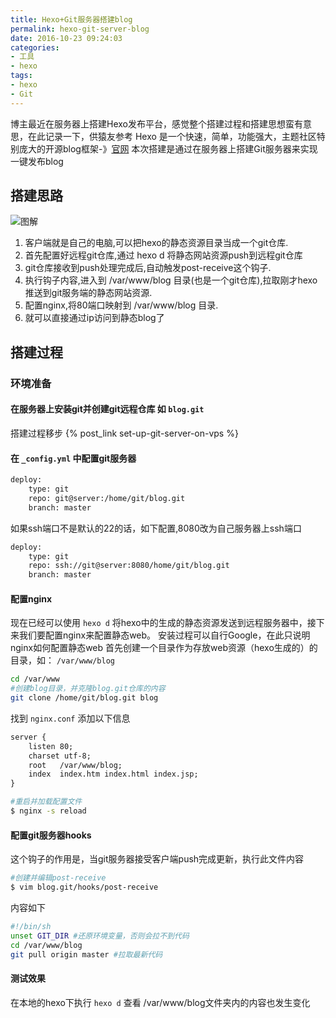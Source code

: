```yaml
---
title: Hexo+Git服务器搭建blog
permalink: hexo-git-server-blog
date: 2016-10-23 09:24:03
categories:
- 工具
- hexo
tags:
- hexo
- Git
---
```

博主最近在服务器上搭建Hexo发布平台，感觉整个搭建过程和搭建思想蛮有意思，在此记录一下，供猿友参考
Hexo 是一个快速，简单，功能强大，主题社区特别庞大的开源blog框架-》[官网](https://hexo.io/)
本次搭建是通过在服务器上搭建Git服务器来实现一键发布blog
<!--more -->
## 搭建思路
![图解](http://img.saodiyang.com/FjUDxVksbmykVH1wvQJc4h57wMrQ.jpg)
1. 客户端就是自己的电脑,可以把hexo的静态资源目录当成一个git仓库.
2. 首先配置好远程git仓库,通过 hexo d 将静态网站资源push到远程git仓库
3. git仓库接收到push处理完成后,自动触发post-receive这个钩子.
4. 执行钩子内容,进入到 /var/www/blog 目录(也是一个git仓库),拉取刚才hexo推送到git服务端的静态网站资源.
5. 配置nginx,将80端口映射到 /var/www/blog 目录.
6. 就可以直接通过ip访问到静态blog了

## 搭建过程
### 环境准备
#### 在服务器上安装git并创建git远程仓库 如 `blog.git`
搭建过程移步 {% post_link set-up-git-server-on-vps %}
#### 在 `_config.yml` 中配置git服务器
```xml
deploy:
    type: git
    repo: git@server:/home/git/blog.git
    branch: master
```
如果ssh端口不是默认的22的话，如下配置,8080改为自己服务器上ssh端口
```xml
deploy:
    type: git
    repo: ssh://git@server:8080/home/git/blog.git
    branch: master
```
#### 配置nginx
现在已经可以使用 `hexo d` 将hexo中的生成的静态资源发送到远程服务器中，接下来我们要配置nginx来配置静态web。
安装过程可以自行Google，在此只说明nginx如何配置静态web
首先创建一个目录作为存放web资源（hexo生成的）的目录，如： `/var/www/blog`
```bash
cd /var/www
#创建blog目录，并克隆blog.git仓库的内容
git clone /home/git/blog.git blog
```
找到 `nginx.conf` 添加以下信息
```xml
server {
    listen 80;
    charset utf-8;
    root   /var/www/blog;
    index  index.htm index.html index.jsp;
}
```
```bash
#重启并加载配置文件
$ nginx -s reload
```
#### 配置git服务器hooks
这个钩子的作用是，当git服务器接受客户端push完成更新，执行此文件内容
```bash
#创建并编辑post-receive
$ vim blog.git/hooks/post-receive
```
内容如下
```bash
#!/bin/sh
unset GIT_DIR #还原环境变量，否则会拉不到代码
cd /var/www/blog
git pull origin master #拉取最新代码
```
#### 测试效果
在本地的hexo下执行 `hexo d`
查看 /var/www/blog文件夹内的内容也发生变化
